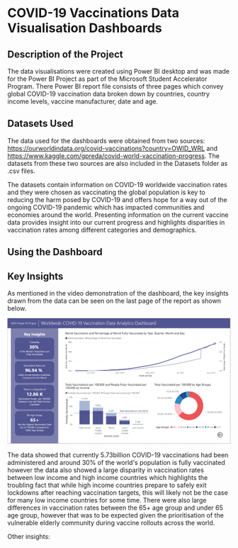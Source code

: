# COVID-19 Vaccinations Data Visualisation Dashboards

## Description of the Project
The data visualisations were created using Power BI desktop and was made for the Power BI Project as part of the  Microsoft Student Accelerator Program. There Power BI report file consists of three pages which convey global COVID-19 vaccination data broken down by countries, country income levels, vaccine manufacturer, date and age. 

## Datasets Used
The data used for the dashboards were obtained from two sources: https://ourworldindata.org/covid-vaccinations?country=OWID_WRL and https://www.kaggle.com/gpreda/covid-world-vaccination-progress. The datasets from these two sources are also included in the Datasets folder as .csv files. 

The datasets contain information on COVID-19 worldwide vaccination rates and they were chosen as vaccinating the global population is key to reducing the harm posed by COVID-19 and offers hope for a way out of the ongoing COVID-19 pandemic which has impacted communities and economies around the world. Presenting information on the current vaccine data provides insight into our current progress and highlights disparities in vaccination rates among different categories and demographics.

## Using the Dashboard

## Key Insights
As mentioned in the video demonstration of the dashboard, the key insights drawn from the data can be seen on the last page of the report as shown below. 

![Screenshot of Key Insights page](/images/Key-Insights.png)

The data showed that currently 5.73billion COVID-19 vaccinations had been administered and around 30% of the world's population is fully vaccinated however the data also showed a large disparity in vaccination rates between low income and high income countries which highlights the troubling fact that while high income countries prepare to safely exit lockdowns after reaching vaccination targets, this will likely not be the case for many low income countries for some time.
There were also large differences in vaccination rates between the 65+ age group and under 65 age group, however that was to be expected given the prioritisation of the vulnerable elderly community during vaccine rollouts across the world.

Other insights:

